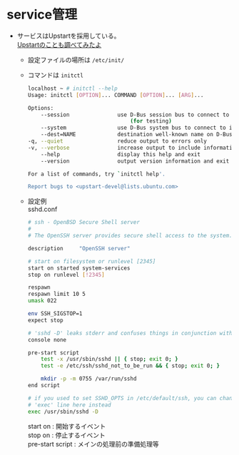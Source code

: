 
# service管理

- サービスはUpstartを採用している。  
    [Upstartのことも調べてみたよ](https://qiita.com/miyuki_samitani/items/ff81846f44c083564dbc)
  - 設定ファイルの場所は ```/etc/init/```
  - コマンドは ```initctl```

    ``` sh
    localhost ~ # initctl --help
    Usage: initctl [OPTION]... COMMAND [OPTION]... [ARG]...

    Options:
        --session               use D-Bus session bus to connect to init daemon
                                    (for testing)
        --system                use D-Bus system bus to connect to init daemon
        --dest=NAME             destination well-known name on D-Bus bus
    -q, --quiet                 reduce output to errors only
    -v, --verbose               increase output to include informational messages
        --help                  display this help and exit
        --version               output version information and exit

    For a list of commands, try `initctl help'.

    Report bugs to <upstart-devel@lists.ubuntu.com>
    ```

  - 設定例  
    sshd.conf

    ```sh sshd.conf
    # ssh - OpenBSD Secure Shell server
    #
    # The OpenSSH server provides secure shell access to the system.

    description     "OpenSSH server"

    # start on filesystem or runlevel [2345]
    start on started system-services
    stop on runlevel [!2345]

    respawn
    respawn limit 10 5
    umask 022

    env SSH_SIGSTOP=1
    expect stop

    # 'sshd -D' leaks stderr and confuses things in conjunction with 'console log'
    console none

    pre-start script
        test -x /usr/sbin/sshd || { stop; exit 0; }
        test -e /etc/ssh/sshd_not_to_be_run && { stop; exit 0; }

        mkdir -p -m 0755 /var/run/sshd
    end script

    # if you used to set SSHD_OPTS in /etc/default/ssh, you can change the
    # 'exec' line here instead
    exec /usr/sbin/sshd -D
    ```
  
    start on : 開始するイベント  
    stop on : 停止するイベント  
    pre-start script : メインの処理前の準備処理等  
